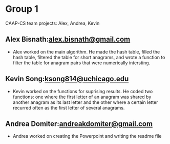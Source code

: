 # Group 1
CAAP-CS team projects: Alex, Andrea, Kevin

## Alex Bisnath:alex.bisnath@gmail.com  
* Alex worked on the main algorithm. He made the hash table, filled the hash table, filtered the table for short anagrams, and wrote a function to filter the table for anagram pairs that were numerically intersting. 
## Kevin Song:ksong814@uchicago.edu
* Kevin worked on the functions for suprising results. He coded two functions: one where the first letter of an anagram was shared by another anagram as its last letter and the other where a certain letter recurred often as the first letter of several anagrams. 
## Andrea Domiter:andreakdomiter@gmail.com
* Andrea worked on creating the Powerpoint and writing the readme file
